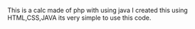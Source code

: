 This is a calc made of php with using java I created this using HTML,CSS,JAVA its very simple to use this code. 
